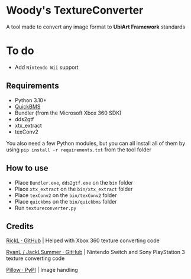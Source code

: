 ﻿# Woody's TextureConverter
A tool made to convert any image format to **UbiArt Framework** standards

# To do
- Add ``Nintendo Wii`` support

## Requirements
- Python 3.10+
- [QuickBMS](http://aluigi.altervista.org/quickbms.htm)
- Bundler (from the Microsoft Xbox 360 SDK)
- dds2gtf
- xtx_extract
- texConv2

You also need a few Python modules, but you can all install all of them by using ``pip install -r requirements.txt`` from the tool folder

## How to use
- Place ``Bundler.exe``, ``dds2gtf.exe`` on the ``bin`` folder
- Place ``xtx_extract`` on the ``bin/xtx_extract`` folder
- Place ``texConv2`` on the ``bin/texConv2`` folder
- Place ``quickbms`` on the ``bin/quickbms`` folder
- Run ``textureconverter.py``

## Credits
[RickL · GitHub](https://github.com/RickLikeJD/) | Helped with Xbox 360 texture converting code

[RyanL / JackLSummer · GitHub](https://github.com/RN-JK/) | Nintendo Switch and Sony PlayStation 3 texture converting code

[Pillow · PyPI](https://pypi.org/project/Pillow/) | Image handling